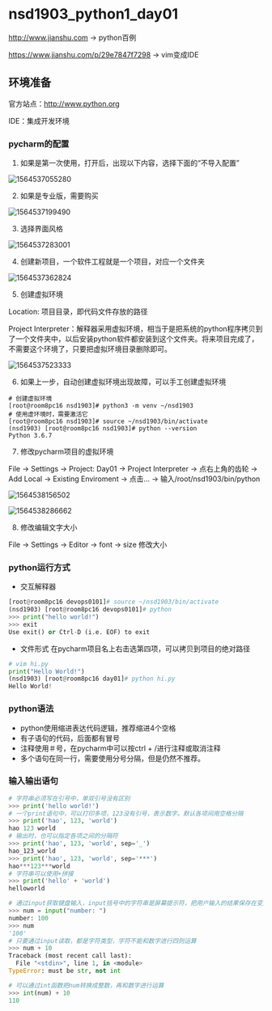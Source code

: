 # nsd1903_python1_day01

http://www.jianshu.com -> python百例

https://www.jianshu.com/p/29e7847f7298  -> vim变成IDE

## 环境准备

官方站点：http://www.python.org

IDE：集成开发环境

### pycharm的配置

1. 如果是第一次使用，打开后，出现以下内容，选择下面的“不导入配置”

![1564537055280](/root/.config/Typora/typora-user-images/1564537055280.png)

2. 如果是专业版，需要购买

![1564537199490](/root/.config/Typora/typora-user-images/1564537199490.png)

3. 选择界面风格

![1564537283001](/root/.config/Typora/typora-user-images/1564537283001.png)

4. 创建新项目，一个软件工程就是一个项目，对应一个文件夹

![1564537362824](/root/.config/Typora/typora-user-images/1564537362824.png)

5. 创建虚拟环境

Location: 项目目录，即代码文件存放的路径

Project Interpreter：解释器采用虚拟环境，相当于是把系统的python程序拷贝到了一个文件夹中，以后安装python软件都安装到这个文件夹。将来项目完成了，不需要这个环境了，只要把虚拟环境目录删除即可。

![1564537523333](/root/.config/Typora/typora-user-images/1564537523333.png)

6. 如果上一步，自动创建虚拟环境出现故障，可以手工创建虚拟环境

```shell
# 创建虚拟环境
[root@room8pc16 nsd1903]# python3 -m venv ~/nsd1903
# 使用虚环境时，需要激活它
[root@room8pc16 nsd1903]# source ~/nsd1903/bin/activate
(nsd1903) [root@room8pc16 nsd1903]# python --version
Python 3.6.7
```

7. 修改pycharm项目的虚拟环境

File -> Settings -> Project: Day01 -> Project Interpreter -> 点右上角的齿轮 -> Add Local ->   Existing Enviroment -> 点击... -> 输入/root/nsd1903/bin/python

![1564538156502](/root/.config/Typora/typora-user-images/1564538156502.png)

![1564538286662](/root/.config/Typora/typora-user-images/1564538286662.png)

8. 修改编辑文字大小

File -> Settings -> Editor -> font -> size 修改大小



### python运行方式

- 交互解释器

```python
[root@room8pc16 devops0101]# source ~/nsd1903/bin/activate
(nsd1903) [root@room8pc16 devops0101]# python
>>> print("hello world!")
>>> exit
Use exit() or Ctrl-D (i.e. EOF) to exit
```

- 文件形式
在pycharm项目名上右击选第四项，可以拷贝到项目的绝对路径

```python
# vim hi.py
print("Hello World!")
(nsd1903) [root@room8pc16 day01]# python hi.py 
Hello World!
```

### python语法

- python使用缩进表达代码逻辑，推荐缩进4个空格
- 有子语句的代码，后面都有冒号
- 注释使用＃号，在pycharm中可以按ctrl + /进行注释或取消注释
- 多个语句在同一行，需要使用分号分隔，但是仍然不推荐。

### 输入输出语句

```python
# 字符串必须写在引号中，单双引号没有区别
>>> print('hello world!')
# 一个print语句中，可以打印多项，123没有引号，表示数字。默认各项间用空格分隔
>>> print('hao', 123, 'world')
hao 123 world
# 输出时，也可以指定各项之间的分隔符
>>> print('hao', 123, 'world', sep='_')
hao_123_world
>>> print('hao', 123, 'world', sep='***')
hao***123***world
# 字符串可以使用+拼接 
>>> print('hello' + 'world')
helloworld

# 通过input获取键盘输入，input括号中的字符串是屏幕提示符，把用户输入的结果保存在变量num中，num是变量，使用时不用像shell那样加$前缀。
>>> num = input("number: ")
number: 100
>>> num
'100'
# 只要通过input读取，都是字符类型，字符不能和数字进行四则运算
>>> num + 10
Traceback (most recent call last):
  File "<stdin>", line 1, in <module>
TypeError: must be str, not int

# 可以通过int函数把num转换成整数，再和数字进行运算
>>> int(num) + 10
110
```







